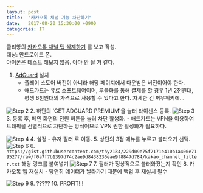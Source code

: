 ```yaml
---
layout: post
title:  "카카오톡 채널 기능 차단하기"
date:   2017-08-20 15:30:00 +0900
categories: IT
---
```


클리앙의 [카카오톡 채널 탭 삭제하기](https://www.clien.net/service/board/lecture/11099227) 를 보고 작성.  
대상: 안드로이드 폰.  
아이폰은 테스트 해보지 않음. 아마 안 될 거 같다.  

1. [AdGuard](https://adguard.com/en/welcome.html) 설치
    - 플레이 스토어 버전이 아니라 해당 페이지에서 다운받은 버전이어야 한다.
    - 애드가드는 유료 소프트웨어이며, 루블화를 통해 결제를 할 경우 1년 2천원대, 평생 6천원대의 가격으로 사용할 수 있다고 한다. 자세한 건 꺼무위키에...

![Step 2](https://thy2134.github.io/static/images/Screenshot_20170820-153524.png)
2. 하단의 'GET ADGUARD PREMIUM'을 눌러 라이센스 등록.
![Step 3](https://thy2134.github.io/static/images/Screenshot_20170820-153651.png)
3. 등록 후, 메인 화면의 전원 버튼을 눌러 차단 활성화. 
    - 애드가드는 VPN을 이용하여 트래픽을 선별적으로 차단하는 방식이므로 VPN 권한 활성화가 필요하다.

![Step 4](https://thy2134.github.io/static/images/Screenshot_20170820-153658.png)
4. 설정 - 유저 필터 로 이동.
5. 상단의 3점 메뉴를 누르고 불러오기 선택.
![Step 6](https://thy2134.github.io/static/images/Screenshot_20170820-153720.png)
6. `https://gist.githubusercontent.com/thy2134/229d09e75f2171e410b1a400e7195277/raw/f0a7f7b1397d74c2ae9d8438236eae9f8847d784/kakao_channel_filter.txt`
해당 링크를 붙여넣기 
![Step 7](https://thy2134.github.io/static/images/Screenshot_20170820-153725.png)
7. 필터가 정상적으로 불러와졌는지 확인
8. 카카오톡 앱 재설치
    - 당연히 데이터가 날라가기 때문에 백업 후 재설치 필수

![Step 9](https://thy2134.github.io/static/images/Screenshot_20170820-153734.png)
9. ?????
10. PROFIT!!!  